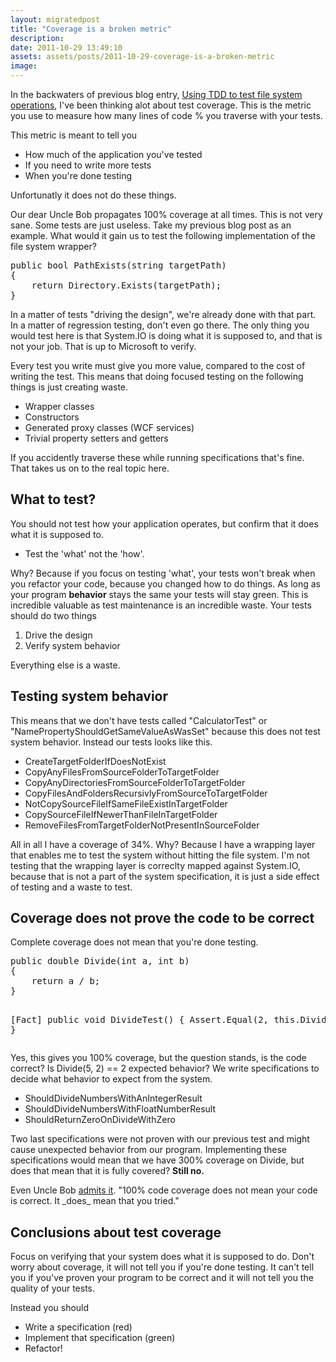 ```yaml
---
layout: migratedpost
title: "Coverage is a broken metric"
description:
date: 2011-10-29 13:49:10
assets: assets/posts/2011-10-29-coverage-is-a-broken-metric
image: 
---
```


<p>In the backwaters of previous blog entry, <a href="http://litemedia.info/unit-test-file-system-operations">Using TDD to test file system operations</a>, I've been thinking alot about test coverage. This is the metric you use to measure how many lines of code % you traverse with your tests.</p>
<p>This metric is meant to tell you</p>
<ul>
<li>How much of the application you've tested</li>
<li>If you need to write more tests</li>
<li>When you're done testing</li>
</ul>
<p>Unfortunatly it does not do these things.</p>
<p>Our dear Uncle Bob propagates 100% coverage at all times. This is not very sane. Some tests are just useless. Take my previous blog post as an example. What would it gain us to test the following implementation of the file system wrapper?</p>
<pre class="brush:csharp">public bool PathExists(string targetPath)
{
    return Directory.Exists(targetPath);
}</pre>
<p>In a matter of tests "driving the design", we're already done with that part. In a matter of regression testing, don't even go there. The only thing you would test here is that System.IO is doing what it is supposed to, and that is not your job. That is up to Microsoft to verify.</p>
<p>Every test you write must give you more value, compared to the cost of writing the test. This means that doing focused testing on the following things is just creating waste.</p>
<ul>
<li>Wrapper classes</li>
<li>Constructors</li>
<li>Generated proxy classes (WCF services)</li>
<li>Trivial property setters and getters</li>
</ul>
<div>If you accidently traverse these while running specifications that's fine. That takes us on to the real topic here.</div>
<h2>What to test?</h2>
<p>You should not test how your application operates, but confirm that it does what it is supposed to.</p>
<ul>
<li>Test the 'what' not the 'how'.</li>
</ul>
<div>Why? Because if you focus on testing 'what', your tests won't break when you refactor your code, because you changed how to do things. As long as your program <strong>behavior</strong> stays the same your tests will stay green. This is incredible valuable as test maintenance is an incredible waste. Your tests should do two things</div>
<div><ol>
<li>Drive the design</li>
<li>Verify system behavior</li>
</ol>
<div>Everything else is a waste.</div>
<h2>Testing system behavior</h2>
<p>This means that we don't have tests called "CalculatorTest" or "NamePropertyShouldGetSameValueAsWasSet" because this does not test system behavior. Instead our tests looks like this.</p>
<ul>
<li>CreateTargetFolderIfDoesNotExist</li>
<li>CopyAnyFilesFromSourceFolderToTargetFolder</li>
<li>CopyAnyDirectoriesFromSourceFolderToTargetFolder</li>
<li>CopyFilesAndFoldersRecursivlyFromSourceToTargetFolder</li>
<li>NotCopySourceFileIfSameFileExistInTargetFolder</li>
<li>CopySourceFileIfNewerThanFileInTargetFolder</li>
<li>RemoveFilesFromTargetFolderNotPresentInSourceFolder</li>
</ul>
</div>
<p>All in all I have a coverage of 34%. Why? Because I have a wrapping layer that enables me to test the system without hitting the file system. I'm not testing that the wrapping layer is correclty mapped against System.IO, because that is not a part of the system specification, it is just a side effect of testing and a waste to test.</p>
<h2>Coverage does not prove the code to be correct</h2>
<p>Complete coverage does not mean that you're done testing.</p>
<pre class="brush:csharp">public double Divide(int a, int b)
{
    return a / b;
}

[Fact]
public void DivideTest()
{
    Assert.Equal(2, this.Divide(4, 2));
}</pre>
<p>Yes, this gives you 100% coverage, but the question stands, is the code correct? Is Divide(5, 2) == 2 expected behavior? We write specifications to decide what behavior to expect from the system.</p>
<ul>
<li>ShouldDivideNumbersWithAnIntegerResult</li>
<li>ShouldDivideNumbersWithFloatNumberResult</li>
<li>ShouldReturnZeroOnDivideWithZero</li>
</ul>
<p>Two last specifications were not proven with our previous test and might cause unexpected behavior from our program. Implementing these specifications would mean that we have 300% coverage on Divide, but does that mean that it is fully covered? <strong>Still no.</strong></p>
<p>Even Uncle Bob <a href="http://twitter.com/#!/unclebobmartin/status/55979248879538176">admits it</a>. "100% code coverage does not mean your code is correct. It _does_ mean that you tried."</p>
<h2>Conclusions about test coverage</h2>
<p>Focus on verifying that your system does what it is supposed to do. Don't worry about coverage, it will not tell you if you're done testing. It can't tell you if you've proven your program to be correct and it will not tell you the quality of your tests.</p>
<p>Instead you should</p>
<ul>
<li>Write a specification (red)</li>
<li>Implement that specification (green)</li>
<li>Refactor!</li>
</ul>

